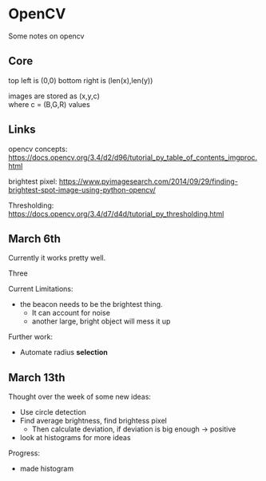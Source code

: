 # OpenCV
Some notes on opencv

## Core
top left is  (0,0)
bottom right is (len(x),len(y))

images are stored as (x,y,c)  
where c = (B,G,R) values

## Links

opencv concepts:
https://docs.opencv.org/3.4/d2/d96/tutorial_py_table_of_contents_imgproc.html

brightest pixel:
https://www.pyimagesearch.com/2014/09/29/finding-brightest-spot-image-using-python-opencv/

Thresholding:
https://docs.opencv.org/3.4/d7/d4d/tutorial_py_thresholding.html


## March 6th
Currently it works pretty well.

Three

Current Limitations:  
- the beacon needs to be the brightest thing.  
    - It can account for noise
    - another large, bright object will mess it up

Further work:
- Automate radius **selection**

## March 13th
Thought over the week of some new ideas:
- Use circle detection
- Find average brightness, find brightess pixel
  - Then calculate deviation, if deviation is big enough -> positive
- look at histograms for more ideas

Progress:
- made histogram